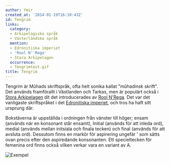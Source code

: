 ```yaml
---
author: Ymir
created_at: '2014-01-19T16:10:43Z'
id: Tengrim
links:
  category:
  - Arkipelagiska språk
  - Västerländska språk
  mention:
  - Edronitiska imperiet
  - 'Rool N''Rega'
  - Stora Arkipelagen
  occurrence:
  - Tengrimtest.gif
title: Tengrim
---
```


Tengrim är Mûhads skriftspråk, ofta helt sonika kallat "mûhadinsk skrift". Det används framförallt i
Västlanden och Tarkas, men är populärt också i [Stora Arkipelagen] dit det introducerades av [Rool
N'Rega]. Det var det vanligaste skriftspråket i det [Edronitiska imperiet], och tros ha haft sitt
ursprung där.

Bokstäverna är uppställda i ordningen från vänster till höger; ensam (används när en konsonant står
ensamt), Initial (används för att inleda ord), medial (används mellan initsiala och finala tecken)
och final (används för att avsluta ord). Dessutom finns en markör för aspirering ungefär ' som sätts
ovan precis efter den aspiredande konsonanten. Ett specieltecken för femenina ord finns också vilken
verkar vara en variant av A.

![Exempel]

  [Stora Arkipelagen]: Stora_Arkipelagen
  [Rool N'Rega]: Rool_NRega
  [Edronitiska imperiet]: Edronitiska_imperiet
  [Exempel]: Tengrimtest.gif "Exempel"